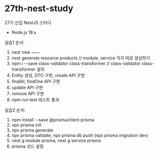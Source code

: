 # 27th-nest-study
27기 신입 NestJS 스터디

* Node.js 18.x

실습1 순서:

1. nest new ~~~
2. nest generate resource products // module, service 각각 따로 생성하기
3. npm i --save class-validator class-transformer // class-validator class-transformer 설치
4. Entity 생성, DTO 구현, create API 구현
5. findAll, findOne API 구현
6. update API 구현
7. remove API 구현
8. npm run test 테스트 통과

실습2 순서:

1. npm install --save @prisma/client prisma
2. npx prisma init
3. npx prisma generate
4. npx prisma validate, npx prisma db push (npx prisma migration dev)
5. nest g module prisma, nest g service prisma
6. prisma 코드 설정